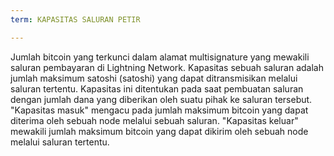 ```yaml
---
term: KAPASITAS SALURAN PETIR

---
```

Jumlah bitcoin yang terkunci dalam alamat multisignature yang mewakili saluran pembayaran di Lightning Network. Kapasitas sebuah saluran adalah jumlah maksimum satoshi (satoshi) yang dapat ditransmisikan melalui saluran tertentu. Kapasitas ini ditentukan pada saat pembuatan saluran dengan jumlah dana yang diberikan oleh suatu pihak ke saluran tersebut. "Kapasitas masuk" mengacu pada jumlah maksimum bitcoin yang dapat diterima oleh sebuah node melalui sebuah saluran. "Kapasitas keluar" mewakili jumlah maksimum bitcoin yang dapat dikirim oleh sebuah node melalui saluran tertentu.